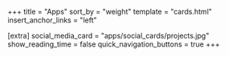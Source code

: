 +++
title = "Apps"
sort_by = "weight"
template = "cards.html"
insert_anchor_links = "left"

[extra]
social_media_card = "apps/social_cards/projects.jpg"
show_reading_time = false
quick_navigation_buttons = true
+++
